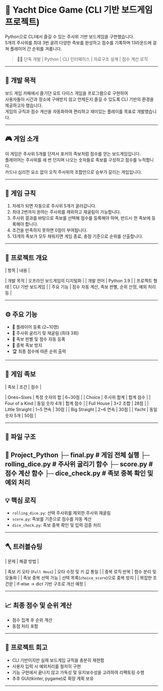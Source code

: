 # 🎲 Yacht Dice Game (CLI 기반 보드게임 프로젝트)

Python으로 CLI에서 즐길 수 있는 주사위 기반 보드게임을 구현했습니다.  
5개의 주사위를 최대 3번 굴려 다양한 족보를 완성하고 점수를 기록하며 13라운드에 걸쳐 플레이어 간 순위를 겨룹니다.

> 👨‍💻 단독 개발 | Python | CLI 인터페이스 | 자료구조 설계 | 점수 계산 로직

---

## 🎯 개발 목적

보드 게임 카페에서 즐기던 요트 다이스 게임을 프로그램으로 구현하여  
사용자들이 시간과 장소에 구애받지 않고 언제든지 즐길 수 있도록 CLI 기반의 환경을 제공하고자 했습니다.  
게임의 규칙과 점수 계산을 자동화하여 편리하고 재미있는 플레이를 목표로 개발했습니다.

---

## 🎮 게임 소개

이 게임은 주사위 5개를 던져서 포커의 족보처럼 점수를 얻는 보드게임입니다.  
플레이어는 주사위를 세 번 던지며 나오는 숫자들로 족보를 구성하고 점수를 누적합니다.  
카드나 심리전 요소 없이 오직 주사위의 조합만으로 승부가 갈리는 게임입니다.

---

## 🧠 게임 규칙

1. 차례가 되면 자동으로 주사위 5개가 굴러갑니다.
2. 최대 2번까지 원하는 주사위를 제외하고 재굴림이 가능합니다.
3. 주사위 결과를 바탕으로 족보를 선택해 점수를 등록해야 하며, 반드시 한 족보에 등록해야 합니다.
4. 조건을 만족하지 못하면 0점이 부여됩니다.
5. 13개의 족보가 모두 채워지면 게임 종료, 총점 기준으로 순위를 산출합니다.

---

## 🧩 프로젝트 개요

| 항목 | 내용 |

| 개발 목적 | 오프라인 보드게임의 디지털화 |
| 개발 언어 | Python 3.9 |
| 프로젝트 형태 | CLI 기반 보드게임 |
| 주요 기능 | 점수 자동 계산, 족보 판별, 순위 산정, 예외 처리 등 |

---

## ⚙️ 주요 기능

- 🎯 플레이어 등록 (2~10명)
- 🎲 주사위 굴리기 및 재굴림 (최대 3회)
- 🧮 족보 판별 및 점수 자동 등록
- 🚫 중복 족보 방지
- 🏆 최종 점수에 따른 순위 출력

---

## 🧠 게임 족보

| 족보 | 조건 | 점수 |

| Ones~Sixes | 특정 숫자의 합 | 6~30점 |
| Choice | 주사위 합계 | 합계 점수 |
| Four of a Kind | 동일 숫자 4개 | 합계 점수 |
| Full House | 3+2 조합 | 28점 |
| Little Straight | 1~5 연속 | 30점 |
| Big Straight | 2~6 연속 | 30점 |
| Yacht | 동일 숫자 5개 | 50점 |

---

## 📂 파일 구조

📁 Project_Python
├─ final.py # 게임 전체 실행
├─ rolling_dice.py # 주사위 굴리기 함수
├─ score.py # 점수 계산 함수
├─ dice_check.py # 족보 중복 확인 및 예외 처리
---

## 💡 핵심 로직

- `rolling_dice.py`: 선택 주사위를 제외한 주사위 재굴림
- `score.py`: 족보를 기준으로 점수를 자동 계산
- `dice_check.py`: 족보 중복 확인 및 입력 검증 처리

---

## 🪓 트러블슈팅

| 문제 | 해결 방법 |

| 족보 키 오타 (`Full Hous`) | 오타 수정 및 키 값 통일 |
| 중복 로직 반복 | 함수 분리 및 모듈화 |
| 족보 중복 선택 가능 | 선택 목록(`choice_score`)으로 중복 방지 |
| 복잡한 조건문 | if-else → dict 기반 구조로 개선 예정 |

---

## 📈 최종 점수 및 순위 계산

- 점수 집계 후 순위 계산
- 동점 처리 포함

---
## 💭 프로젝트 회고

- CLI 기반이지만 실제 보드게임 규칙을 충분히 재현함
- 사용자 입력 시 예외처리를 철저히 구현
- 기능 구현에서 끝나지 않고 가독성 및 유지보수성을 고려하여 리팩토링 수행
- 추후 GUI(tkinter, pygame)로 확장 계획 보유
---

